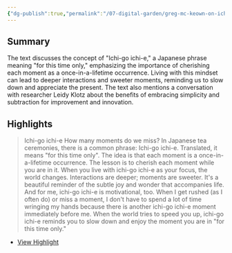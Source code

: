 ```yaml
---
{"dg-publish":true,"permalink":"/07-digital-garden/greg-mc-keown-on-ichi-go-ichi-e/","tags":["readwise","ath","philosophy"],"updated":"2025-04-05T09:53:22.913-07:00"}
---
```


## Summary
The text discusses the concept of "Ichi-go ichi-e," a Japanese phrase meaning "for this time only," emphasizing the importance of cherishing each moment as a once-in-a-lifetime occurrence. Living with this mindset can lead to deeper interactions and sweeter moments, reminding us to slow down and appreciate the present. The text also mentions a conversation with researcher Leidy Klotz about the benefits of embracing simplicity and subtraction for improvement and innovation.

## Highlights

> Ichi-go ichi-e
> How many moments do we miss?
> In Japanese tea ceremonies, there is a common phrase: Ichi-go ichi-e.
> Translated, it means "for this time only". The idea is that each moment is a once-in-a-lifetime occurrence.
> The lesson is to cherish each moment while you are in it.
> When you live with ichi-go ichi-e as your focus, the world changes. Interactions are deeper; moments are sweeter. It's a beautiful reminder of the subtle joy and wonder that accompanies life.
> And for me, ichi-go ichi-e is motivational, too. When I get rushed (as I often do) or miss a moment, I don't have to spend a lot of time wringing my hands because there is another ichi-go ichi-e moment immediately before me.
> When the world tries to speed you up, ichi-go ichi-e reminds you to slow down and enjoy the moment you are in "for this time only."

 * [View Highlight](https://read.readwise.io/read/01jqvfqbravxtgy0jz8nsv9hzs)
